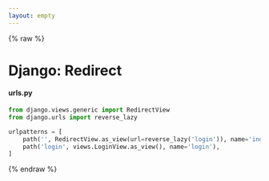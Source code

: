 ```yaml
---
layout: empty
---
```


{% raw %}

# Django: Redirect

#### urls.py
```python
from django.views.generic import RedirectView
from django.urls import reverse_lazy

urlpatterns = [
    path('', RedirectView.as_view(url=reverse_lazy('login')), name='index'),
    path('login', views.LoginView.as_view(), name='login'),
]
```

{% endraw %}
